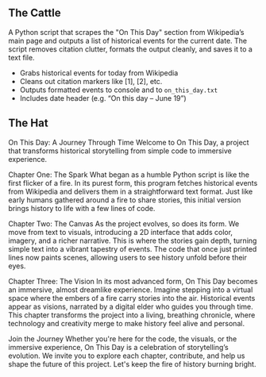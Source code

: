 ## The Cattle 


A Python script that scrapes the "On This Day" section from Wikipedia’s main page and outputs a list of historical events for the current date. The script removes citation clutter, formats the output cleanly, and saves it to a text file.

- Grabs historical events for today from Wikipedia
- Cleans out citation markers like [1], [2], etc.
- Outputs formatted events to console and to `on_this_day.txt`
- Includes date header (e.g. “On this day – June 19”)


## The Hat


On This Day: A Journey Through Time
Welcome to On This Day, a project that transforms historical storytelling from simple code to immersive experience.

Chapter One: The Spark
What began as a humble Python script is like the first flicker of a fire. In its purest form, this program fetches historical events from Wikipedia and delivers them in a straightforward text format. Just like early humans gathered around a fire to share stories, this initial version brings history to life with a few lines of code.

Chapter Two: The Canvas
As the project evolves, so does its form. We move from text to visuals, introducing a 2D interface that adds color, imagery, and a richer narrative. This is where the stories gain depth, turning simple text into a vibrant tapestry of events. The code that once just printed lines now paints scenes, allowing users to see history unfold before their eyes.

Chapter Three: The Vision
In its most advanced form, On This Day becomes an immersive, almost dreamlike experience. Imagine stepping into a virtual space where the embers of a fire carry stories into the air. Historical events appear as visions, narrated by a digital elder who guides you through time. This chapter transforms the project into a living, breathing chronicle, where technology and creativity merge to make history feel alive and personal.

Join the Journey
Whether you're here for the code, the visuals, or the immersive experience, On This Day is a celebration of storytelling’s evolution. We invite you to explore each chapter, contribute, and help us shape the future of this project. Let's keep the fire of history burning bright.
